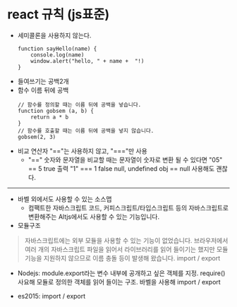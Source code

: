 # react 규칙 (js표준)
- 세미콜론을 사용하지 않는다.
    ```
    function sayHello(name) {
        console.log(name)
        window.alert("hello, " + name +  "!)
    }
    ```
- 들여쓰기는 공백2개
- 함수 이름 뒤에 공백
    ```
    // 함수를 정의할 때는 이름 뒤에 공백을 넣습니다. 
    function gobsem (a, b) {
        return a * b
    }
    // 함수를 호출할 때는 이름 뒤에 공백을 넣지 않습니다. 
    gobsem(2, 3)

    ```
- 비교 연산자 "=="는 사용하지 않고, "==="만 사용
    - "==" 숫자와 문자열을 비교할 때는 문자열이 숫자로 변환 될 수 있다면 
      "05" == 5 true 출력
      "1" === 1 false
      null, undefined obj == null 사용해도 괜찮다. 
---

- 바벨 외에서도 사용할 수 있는 소스맵
    - 컴팩트한 자바스크립트 코드, 커피스크립트/타입스크립트 등의 자바스크립트로 변환해주는 Altjs에서도 사용할 수 있는 기능입니다. 
- 모듈구조
> 자바스크립트에는 외부 모듈을 사용할 수 있는 기능이 없었습니다. 브라우저에서 여러 개의 자바스크립트 파일을 읽어서 라이브러리를 읽어 들이기는 했지만 모듈 기능을 지원하지 않으므로 이름 충돌 등이 발생해 왔습니다. import / export 

- Nodejs: 
    module.export라는 변수 내부에 공개하고 싶은 객체를 지정.
    require() 사요해 모듈로 정의한 객체를 읽어 들이는 구조.
    바벨을 사용해 import / export 

- es2015: 
    import / export 
    



